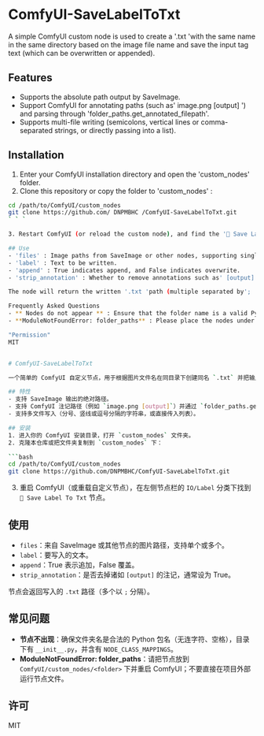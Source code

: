 # ComfyUI-SaveLabelToTxt

A simple ComfyUI custom node is used to create a '.txt 'with the same name in the same directory based on the image file name and save the input tag text (which can be overwritten or appended).

## Features
- Supports the absolute path output by SaveImage.
- Support ComfyUI for annotating paths (such as' image.png [output] ') and parsing through 'folder_paths.get_annotated_filepath'.
- Supports multi-file writing (semicolons, vertical lines or comma-separated strings, or directly passing into a list).

## Installation
1. Enter your ComfyUI installation directory and open the 'custom_nodes' folder.
2. Clone this repository or copy the folder to 'custom_nodes' :

```bash
cd /path/to/ComfyUI/custom_nodes
git clone https://github.com/ DNPMBHC /ComfyUI-SaveLabelToTxt.git
` ` `

3. Restart ComfyUI (or reload the custom node), and find the '📝 Save Label To Txt' node under the 'IO/Label' category in the left node column.

## Use
- 'files' : Image paths from SaveImage or other nodes, supporting single or multiple.
- 'label' : Text to be written.
- 'append' : True indicates append, and False indicates overwrite.
- 'strip_annotation' : Whether to remove annotations such as' [output] ', usually set to True.

The node will return the written '.txt 'path (multiple separated by'; ').

Frequently Asked Questions
- ** Nodes do not appear ** : Ensure that the folder name is a valid Python package name (without hyphens or Spaces), the directory contains' __init__.py 'and' NODE_CLASS_MAPPINGS '.
- **ModuleNotFoundError: folder_paths** : Please place the nodes under 'ComfyUI/custom_nodes/<folder>' and restart ComfyUI; Do not run node files directly outside the project.

"Permission"
MIT


# ComfyUI-SaveLabelToTxt

一个简单的 ComfyUI 自定义节点，用于根据图片文件名在同目录下创建同名 `.txt` 并把输入的标签文本保存进去（可覆盖或追加）。

## 特性
- 支持 SaveImage 输出的绝对路径。
- 支持 ComfyUI 注记路径（例如 `image.png [output]`）并通过 `folder_paths.get_annotated_filepath` 解析。
- 支持多文件写入（分号、竖线或逗号分隔的字符串，或直接传入列表）。

## 安装
1. 进入你的 ComfyUI 安装目录，打开 `custom_nodes` 文件夹。
2. 克隆本仓库或把文件夹复制到 `custom_nodes` 下：

```bash
cd /path/to/ComfyUI/custom_nodes
git clone https://github.com/DNPMBHC/ComfyUI-SaveLabelToTxt.git
```

3. 重启 ComfyUI（或重载自定义节点），在左侧节点栏的 `IO/Label` 分类下找到 `📝 Save Label To Txt` 节点。

## 使用
- `files`：来自 SaveImage 或其他节点的图片路径，支持单个或多个。
- `label`：要写入的文本。
- `append`：True 表示追加，False 覆盖。
- `strip_annotation`：是否去掉诸如 `[output]` 的注记，通常设为 True。

节点会返回写入的 `.txt` 路径（多个以 `;` 分隔）。

## 常见问题
- **节点不出现**：确保文件夹名是合法的 Python 包名（无连字符、空格），目录下有 `__init__.py`，并含有 `NODE_CLASS_MAPPINGS`。
- **ModuleNotFoundError: folder_paths**：请把节点放到 `ComfyUI/custom_nodes/<folder>` 下并重启 ComfyUI；不要直接在项目外部运行节点文件。

## 许可
MIT
